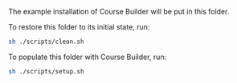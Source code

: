 The example installation of Course Builder will be put in this folder.

To restore this folder to its initial state, run:

```sh
sh ./scripts/clean.sh
```

To populate this folder with Course Builder, run:

```sh
sh ./scripts/setup.sh
```
